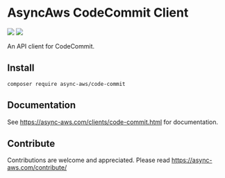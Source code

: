 # AsyncAws CodeCommit Client

![](https://github.com/async-aws/code-commit/workflows/Tests/badge.svg?branch=master)
![](https://github.com/async-aws/code-commit/workflows/BC%20Check/badge.svg?branch=master)

An API client for CodeCommit.

## Install

```cli
composer require async-aws/code-commit
```

## Documentation

See https://async-aws.com/clients/code-commit.html for documentation.

## Contribute

Contributions are welcome and appreciated. Please read https://async-aws.com/contribute/
